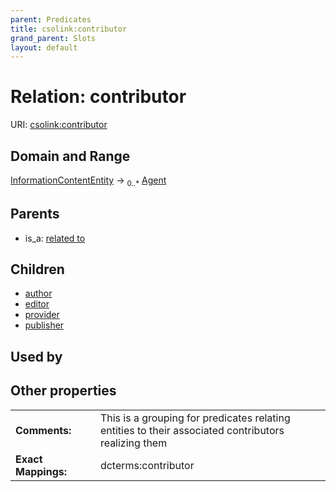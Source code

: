 ```yaml
---
parent: Predicates
title: csolink:contributor
grand_parent: Slots
layout: default
---
```


# Relation: contributor




URI: [csolink:contributor](https://w3id.org/csolink/vocab/contributor)

## Domain and Range

[InformationContentEntity](InformationContentEntity.md) ->  <sub>0..*</sub> [Agent](Agent.md)

## Parents

 *  is_a: [related to](related_to.md)

## Children

 *  [author](author.md)
 *  [editor](editor.md)
 *  [provider](provider.md)
 *  [publisher](publisher.md)

## Used by


## Other properties

|  |  |  |
| --- | --- | --- |
| **Comments:** | | This is a grouping for predicates relating entities to their associated contributors realizing them |
| **Exact Mappings:** | | dcterms:contributor |

